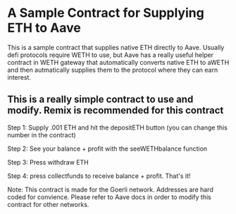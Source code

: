 # A Sample Contract for Supplying ETH to Aave
This is a sample contract that supplies native ETH directly to Aave. Usually defi protocols require WETH to use, but Aave has a really useful
helper contract in WETH gateway that automatically converts native ETH to aWETH and then autmatically supplies them to the protocol where 
they can earn interest.




## This is a really simple contract to use and modify. Remix is recommended for this contract


Step 1: Supply .001 ETH and hit the depositETH button (you can change this number in the contract)

Step 2: See your balance + profit with the seeWETHbalance function

Step 3: Press withdraw ETH

Step 4: press collectfunds to receive balance + profit. That's it!





Note: This contract is made for the Goerli network. Addresses are hard coded for convience. Please refer to Aave docs in order to modify this contract
for other networks.
